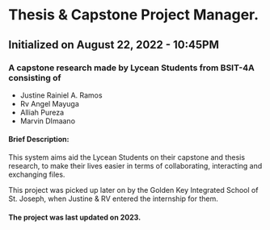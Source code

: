 # Thesis & Capstone Project Manager.

##  Initialized on August 22, 2022 - 10:45PM 

### A capstone research made by Lycean Students from BSIT-4A consisting of

* Justine Rainiel A. Ramos
* Rv Angel Mayuga
* Alliah Pureza
* Marvin DImaano


#### Brief Description:
This system aims aid the Lycean Students on their capstone and thesis research, to make their lives easier in terms of collaborating, interacting and exchanging files.

This project was picked up later on by the Golden Key Integrated School of St. Joseph, when Justine & RV entered the internship for them.

#### The project was last updated on 2023. 
